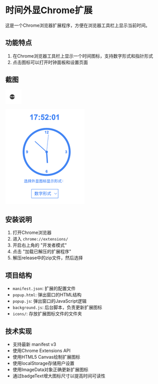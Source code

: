 # 时间外显Chrome扩展

这是一个Chrome浏览器扩展程序，方便在浏览器工具栏上显示当前时间。

## 功能特点

1. 在Chrome浏览器工具栏上显示一个时间图标，支持数字形式和指针形式
2. 点击图标可以打开时钟面板和设置页面


##  截图

![guide 1](images/guide_1.png)

![guide 2](images/guide_2.png)

## 安装说明

1. 打开Chrome浏览器
2. 进入 `chrome://extensions/`
3. 开启右上角的 "开发者模式"
4. 点击 "加载已解压的扩展程序"
5. 解压release中的zip文件，然后选择



## 项目结构

- `manifest.json`: 扩展的配置文件
- `popup.html`: 弹出窗口的HTML结构
- `popup.js`: 弹出窗口的JavaScript逻辑
- `background.js`: 后台脚本，负责更新扩展图标
- `icons/`: 存放扩展图标文件的文件夹

## 技术实现

- 支持最新 manifest v3
- 使用Chrome Extensions API
- 使用HTML5 Canvas绘制扩展图标
- 使用localStorage存储用户设置
- 使用ImageData对象正确更新扩展图标
- 通过badgeText增大图标尺寸以提高时间可读性
